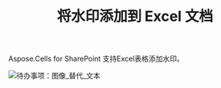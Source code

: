 ﻿---
title: 将水印添加到 Excel 文档
type: docs
weight: 70
url: /zh/sharepoint/add-watermark-to-excel-document/
---
Aspose.Cells for SharePoint 支持Excel表格添加水印。

![待办事项：图像_替代_文本](add-watermark-to-excel-document_1.png)

